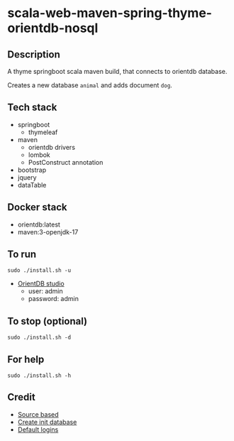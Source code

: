# scala-web-maven-spring-thyme-orientdb-nosql

## Description
A thyme springboot scala maven build,
that connects to orientdb database.

Creates a new database `animal` and adds
document `dog`.

## Tech stack
- springboot
  - thymeleaf
- maven
  - orientdb drivers
  - lombok
  - PostConstruct annotation
- bootstrap
- jquery
- dataTable

## Docker stack
- orientdb:latest
- maven:3-openjdk-17

## To run
`sudo ./install.sh -u`
- [OrientDB studio](http://localhost:2480/studio/index.html)
  - user: admin
  - password: admin

## To stop (optional)
`sudo ./install.sh -d`

## For help
`sudo ./install.sh -h`

## Credit
- [Source based](https://www.alibabacloud.com/blog/building-a-spring-boot-api-with-a-multi-model-database-orientdb-on-alibaba-cloud_594216)
- [Create init database](https://orientdb.com/docs/last/scala/Document-API-Database.html)
- [Default logins](https://orientdb.com/docs/last/scala/Document-API-Database.html)
